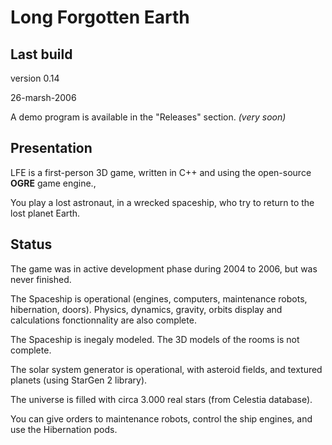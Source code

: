 # Long Forgotten Earth

## Last build

version 0.14 

26-marsh-2006

A demo program is available in the "Releases" section. *(very soon)*

## Presentation

LFE is a first-person 3D game, written in C++ and using the open-source **OGRE** game engine., 

You play a lost astronaut, in a wrecked spaceship, who try to return to the lost planet Earth.

## Status

The game was in active development phase during 2004 to 2006, but was never finished.

The Spaceship is operational (engines, computers, maintenance robots, hibernation, doors). Physics, dynamics, gravity, orbits display and calculations fonctionnality are also complete. 

The Spaceship is inegaly modeled. The 3D models of the rooms is not complete.

The solar system generator is operational, with asteroid fields, and textured planets (using StarGen 2 library).

The universe is filled with circa 3.000 real stars (from Celestia database).

You can give orders to maintenance robots, control the ship engines, and use the Hibernation pods.

